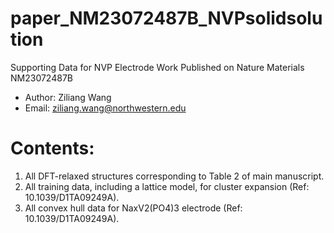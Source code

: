 # paper_NM23072487B_NVPsolidsolution
Supporting Data for NVP Electrode Work Published on Nature Materials NM23072487B

- Author: Ziliang Wang
- Email: ziliang.wang@northwestern.edu

# Contents:
1) All DFT-relaxed structures corresponding to Table 2 of main manuscript.
2) All training data, including a lattice model, for cluster expansion (Ref: 10.1039/D1TA09249A).
3) All convex hull data for NaxV2(PO4)3 electrode (Ref: 10.1039/D1TA09249A).
